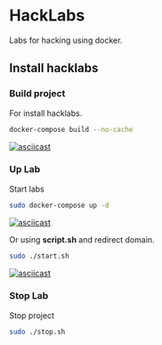 # HackLabs
Labs for hacking using docker.

## Install hacklabs

### Build project
For install hacklabs.
```sh
docker-compose build --no-cache
```
[![asciicast](https://asciinema.org/a/JfI3giuTl2xhqDzALJmaoYDcd.png)](https://asciinema.org/a/JfI3giuTl2xhqDzALJmaoYDcd)

### Up Lab
Start labs
```sh
sudo docker-compose up -d
```
[![asciicast](https://asciinema.org/a/ggSwhfCaaBWtu8EleqXnaU4uN.png)](https://asciinema.org/a/ggSwhfCaaBWtu8EleqXnaU4uN)

Or using **script.sh** and redirect domain.
```sh
sudo ./start.sh
```
[![asciicast](https://asciinema.org/a/KWCa7SAnFgKxbIQPH5LRB1NzI.png)](https://asciinema.org/a/KWCa7SAnFgKxbIQPH5LRB1NzI)

### Stop Lab
Stop project
```sh
sudo ./stop.sh
```
